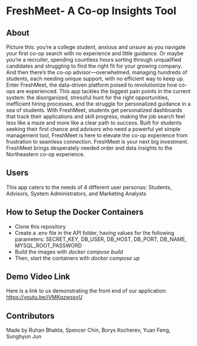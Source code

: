 # FreshMeet- A Co-op Insights Tool

## About

Picture this: you’re a college student, anxious and unsure as you navigate your first co-op search with no experience and little guidance. Or maybe you’re a recruiter, spending countless hours sorting through unqualified candidates and struggling to find the right fit for your growing company. And then there’s the co-op advisor—overwhelmed, managing hundreds of students, each needing unique support, with no efficient way to keep up.
Enter FreshMeet, the data-driven platform poised to revolutionize how co-ops are experienced. This app tackles the biggest pain points in the current system: the disorganized, stressful hunt for the right opportunities, inefficient hiring processes, and the struggle for personalized guidance in a sea of students. With FreshMeet, students get personalized dashboards that track their applications and skill progress, making the job search feel less like a maze and more like a clear path to success.
Built for students seeking their first chance and advisors who need a powerful yet simple management tool, FreshMeet is here to elevate the co-op experience from frustration to seamless connection. FreshMeet is your next big investment. FreshMeet brings desperately needed order and data insights to the Northeastern co-op experience.

## Users

This app caters to the needs of 4 different user personas: Students, Advisors, System Administrators, and Marketing Analysts

## How to Setup the Docker Containers
* Clone this repository
* Create a .env file in the API folder, having values for the following parameters: SECRET_KEY, DB_USER, DB_HOST, DB_PORT, DB_NAME, MYSQL_ROOT_PASSWORD
* Build the images with _docker compose build_
* Then, start the containers with _docker compose up_

## Demo Video Link
Here is a link to us demonstrating the front end of our application: https://youtu.be/jVMKqzwssvU

## Contributors

Made by Ruhan Bhakta, Spencer Chin, Borys Kocherev, Yuan Feng, Sunghyun Jun


